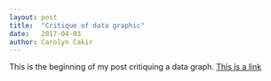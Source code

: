 ```yaml
---
layout: post
title:  "Critique of data graphic"
date:   2017-04-03
author: Carolyn Cakir
---
```


This is the beginning of my post critiquing a data graph.
[This is a link](https://twitter.com/CarolynCakir)
